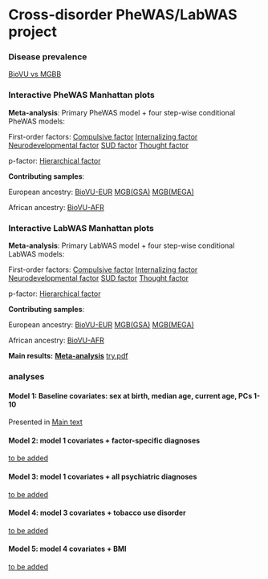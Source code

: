 # Cross-disorder PheWAS/LabWAS project

### Disease prevalence 
[BioVU vs MGBB](https://yingjie1101.github.io/cross-disorder/case_prevalence.html)

### Interactive PheWAS Manhattan plots
**Meta-analysis**: Primary PheWAS model + four step-wise conditional PheWAS models:

First-order factors:
[Compulsive factor](https://yingjie1101.github.io/cross-disorder/Manhattan_meta-analysis.html)
[Internalizing factor]()
[Neurodevelopmental factor]()
[SUD factor]()
[Thought factor]()

p-factor:
[Hierarchical factor]()

**Contributing samples**:

European ancestry:
[BioVU-EUR](https://yingjie1101.github.io/cross-disorder/Manhattan_BioVU.html)
[MGB(GSA)](https://yingjie1101.github.io/cross-disorder/Manhattan_MGB.GSA.html)
[MGB(MEGA)](https://yingjie1101.github.io/cross-disorder/Manhattan_MGB.MEGA.html)

African ancestry:
[BioVU-AFR]()

### Interactive LabWAS Manhattan plots
**Meta-analysis**: Primary LabWAS model + four step-wise conditional LabWAS models:

First-order factors:
[Compulsive factor]() 
[Internalizing factor]()
[Neurodevelopmental factor]()
[SUD factor]()
[Thought factor]()

p-factor:
[Hierarchical factor]()

**Contributing samples**:

European ancestry:
[BioVU-EUR]()
[MGB(GSA)]()
[MGB(MEGA)]()

African ancestry:
[BioVU-AFR]()

**Main results:** [**Meta-analysis**](https://yingjie1101.github.io/cross-disorder/Manhattan_meta-analysis.html)
[try.pdf](https://yingjie1101.github.io/cross-disorder/mental_effect_size_meta_bar_OR.pdf)
### analyses
#### Model 1: Baseline covariates: sex at birth, median age, current age, PCs 1-10
Presented in [Main text](https://docs.google.com/spreadsheets/d/1tOXFNNVdJeFoduR0pvEYp2JstzpdpaDp/edit?usp=drive_link&ouid=112280523773673764750&rtpof=true&sd=true)
#### Model 2: model 1 covariates + factor-specific diagnoses
[to be added]()
#### Model 3: model 1 covariates + all psychiatric diagnoses
[to be added]()
#### Model 4: model 3 covariates + tobacco use disorder
[to be added]()
#### Model 5: model 4 covariates + BMI
[to be added]()

